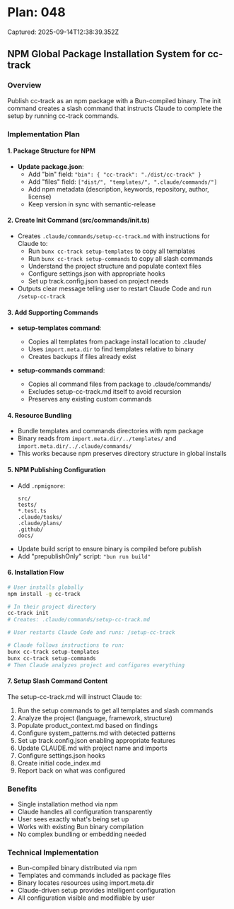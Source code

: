 # Plan: 048

Captured: 2025-09-14T12:38:39.352Z

## NPM Global Package Installation System for cc-track

### Overview
Publish cc-track as an npm package with a Bun-compiled binary. The init command creates a slash command that instructs Claude to complete the setup by running cc-track commands.

### Implementation Plan

#### 1. Package Structure for NPM
- **Update package.json**:
  - Add "bin" field: `"bin": { "cc-track": "./dist/cc-track" }`
  - Add "files" field: `["dist/", "templates/", ".claude/commands/"]`
  - Add npm metadata (description, keywords, repository, author, license)
  - Keep version in sync with semantic-release

#### 2. Create Init Command (src/commands/init.ts)
- Creates `.claude/commands/setup-cc-track.md` with instructions for Claude to:
  - Run `bunx cc-track setup-templates` to copy all templates
  - Run `bunx cc-track setup-commands` to copy all slash commands
  - Understand the project structure and populate context files
  - Configure settings.json with appropriate hooks
  - Set up track.config.json based on project needs
- Outputs clear message telling user to restart Claude Code and run `/setup-cc-track`

#### 3. Add Supporting Commands
- **setup-templates command**: 
  - Copies all templates from package install location to .claude/
  - Uses `import.meta.dir` to find templates relative to binary
  - Creates backups if files already exist
  
- **setup-commands command**:
  - Copies all command files from package to .claude/commands/
  - Excludes setup-cc-track.md itself to avoid recursion
  - Preserves any existing custom commands

#### 4. Resource Bundling
- Bundle templates and commands directories with npm package
- Binary reads from `import.meta.dir/../templates/` and `import.meta.dir/../.claude/commands/`
- This works because npm preserves directory structure in global installs

#### 5. NPM Publishing Configuration
- Add `.npmignore`:
  ```
  src/
  tests/
  *.test.ts
  .claude/tasks/
  .claude/plans/
  .github/
  docs/
  ```
- Update build script to ensure binary is compiled before publish
- Add "prepublishOnly" script: `"bun run build"`

#### 6. Installation Flow
```bash
# User installs globally
npm install -g cc-track

# In their project directory
cc-track init
# Creates: .claude/commands/setup-cc-track.md

# User restarts Claude Code and runs: /setup-cc-track

# Claude follows instructions to run:
bunx cc-track setup-templates
bunx cc-track setup-commands
# Then Claude analyzes project and configures everything
```

#### 7. Setup Slash Command Content
The setup-cc-track.md will instruct Claude to:
1. Run the setup commands to get all templates and slash commands
2. Analyze the project (language, framework, structure)
3. Populate product_context.md based on findings
4. Configure system_patterns.md with detected patterns
5. Set up track.config.json enabling appropriate features
6. Update CLAUDE.md with project name and imports
7. Configure settings.json hooks
8. Create initial code_index.md
9. Report back on what was configured

### Benefits
- Single installation method via npm
- Claude handles all configuration transparently
- User sees exactly what's being set up
- Works with existing Bun binary compilation
- No complex bundling or embedding needed

### Technical Implementation
- Bun-compiled binary distributed via npm
- Templates and commands included as package files
- Binary locates resources using import.meta.dir
- Claude-driven setup provides intelligent configuration
- All configuration visible and modifiable by user